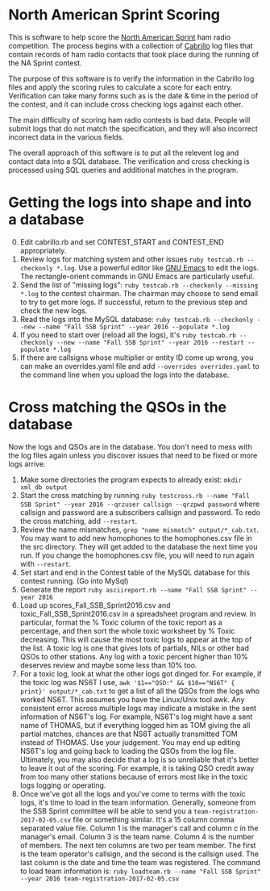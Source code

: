 # North American Sprint Scoring

This is software to help score the [North American Sprint](http://ssbsprint.com/) ham radio competition. The process
begins with a collection of [Cabrillo](http://www.kkn.net/~trey/cabrillo/) log files that contain records of ham
radio contacts that took place during the running of the NA Sprint contest.

The purpose of this software is to verify the information in the Cabrillo log files and apply the scoring rules to
calculate a score for each entry.  Verification can take many forms such as is the date & time in the period of
the contest, and it can include cross checking logs against each other.

The main difficulty of scoring ham radio contests is bad data. People will submit logs that do not match the
specification, and they will also incorrect incorrect data in the various fields.

The overall approach of this software is to put all the relevent log and contact data into a SQL database. The
verification and cross checking is processed using SQL queries and additional matches in the program.

# Getting the logs into shape and into a database

0. Edit cabrillo.rb and set CONTEST_START and CONTEST_END appropriately.
1. Review logs for matching system and other issues `ruby testcab.rb --checkonly *.log`. Use a powerful editor
   like [GNU Emacs](https://www.gnu.org/s/emacs) to edit the logs. The rectangle-orient commands in GNU Emacs are
   particularly useful.
2. Send the list of "missing logs": `ruby testcab.rb --checkonly --missing *.log` to the contest chairman. The
   chairman may choose to send email to try to get more logs. If successful, return to the previous step and check
   the new logs.
3. Read the logs into the MySQL database: `ruby testcab.rb --checkonly --new --name "Fall SSB Sprint" --year 2016
   --populate *.log`
4. If you need to start over (reload all the logs), it's `ruby testcab.rb --checkonly --new --name "Fall SSB Sprint"
   --year 2016 --restart --populate *.log`
5. If there are callsigns whose multiplier or entity ID come up wrong, you can make an overrides.yaml file and add `--overrides overrides.yaml` to the command line when you upload the logs into the database.

# Cross matching the QSOs in the database

Now the logs and QSOs are in the database. You don't need to mess with the log files again unless you discover
issues that need to be fixed or more logs arrive.

1. Make some directories the program expects to already exist: `mkdir xml_db output`
2. Start the cross matching by running `ruby testcross.rb --name "Fall SSB Sprint" --year 2016 --qrzuser callsign
   --qrzpwd password` where callsign and password are a subscribers callsign and password.  To redo the cross
   matching, add `--restart`.
3. Review the name mismatches, `grep "name mismatch" output/*_cab.txt`. You may want to add new homophones to
   the homophones.csv file in the src directory. They will get added to the database the next time you run.  If
   you change the homophones.csv file, you will need to run again with `--restart`.
3. Set start and end in the Contest table of the MySQL database for this contest running. (Go into MySql)
4. Generate the report `ruby asciireport.rb --name "Fall SSB Sprint" --year 2016`
5. Load up scores_Fall_SSB_Sprint2016.csv and toxic_Fall_SSB_Sprint2016.csv in a spreadsheet program and
   review.  In particular, format the % Toxic column of the toxic report as a percentage, and then sort
   the whole toxic worksheet by % Toxic decreasing. This will cause the most toxic logs to appear at the
   top of the list. A toxic log is one that gives lots of partials, NILs or other bad QSOs to other stations.
   Any log with a toxic percent higher than 10% deserves review and maybe some less than 10% too.
6. For a toxic log, look at what the other logs got dinged for. For example, if the toxic log was
   NS6T I use, `awk '$1=="QSO:" && $10=="NS6T" { print}' output/*_cab.txt` to get a list of all the QSOs
   from the logs who worked NS6T. This assumes you have the Linux/Unix tool awk.  Any consistent error
   across multiple logs may indicate a mistake in the sent information of NS6T's log.  For example,
   NS6T's log might have a sent name of THOMAS, but if everything logged him as TOM giving the all
   partial matches, chances are that NS6T actually transmitted TOM instead of THOMAS. Use your judgement.
   You may end up editing NS6T's log and going back to loading the QSOs from the log file.  Ultimately,
   you may also decide that a log is so unreliable that it's better to leave it out of the scoring.
   For example, it is taking QSO credit away from too many other stations because of errors most
   like in the toxic logs logging or operating.
7. Once we've got all the logs and you've come to terms with the toxic logs, it's time to load
   in the team information.  Generally, someone from the SSB Sprint committee will be able to send
   you a `team-registration-2017-02-05.csv` file or something
   similar. It's a 15 column comma separated value file. Column 1 is the manager's
   call and column c in the manager's email.  Column 3 is
   the team name. Column 4 is the number of members. The next ten
   columns are two per team member. The first is the team operator's
   callsign, and the second is the callsign used. The last column is
   the date and time the team was registered.  The command to load
   team information is:
   `ruby loadteam.rb --name "Fall SSB Sprint" --year 2016 team-registration-2017-02-05.csv`
